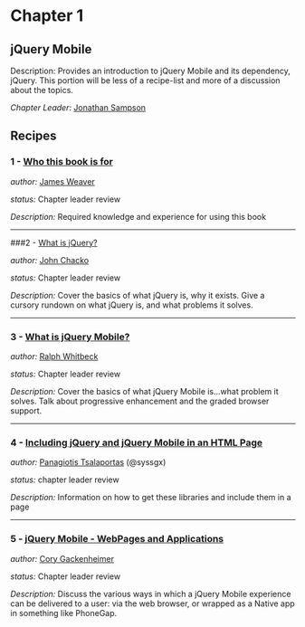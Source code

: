 # Chapter 1

## jQuery Mobile

Description: Provides an introduction to jQuery Mobile and its dependency, jQuery. This portion will be less of a recipe-list and more of a discussion about the topics.

*Chapter Leader:* <a href="mailto:jsampson@appendto.com">Jonathan Sampson</a>

## Recipes

### 1 - <a href="/jquerymobilecookbook/book/blob/master/1-jquery-mobile-basics/recipe-1.adoc">Who this book is for</a>

*author:* <a href="mailto:james@jwadeweaver.com">James Weaver</a>

*status:* Chapter leader review

*Description:* Required knowledge and experience for using this book

---

###2 - <a href="/jquerymobilecookbook/book/blob/master/1-jquery-mobile-basics/recipe-2.adoc">What is jQuery?</a>

*author:*  <a href="mailto:johns221b@gmail.com">John Chacko</a>

*status:* Chapter leader review

*Description:* Cover the basics of what jQuery is, why it exists. Give a cursory rundown on what jQuery is, and what problems it solves.

---

### 3 - <a href="/jquerymobilecookbook/book/blob/master/1-jquery-mobile-basics/recipe-3.adoc">What is jQuery Mobile?</a>

*author:* <a href="mailto:rwhitbeck@appendto.com">Ralph Whitbeck</a>

*status:* Chapter leader review

*Description:* Cover the basics of what jQuery Mobile is...what problem it solves.  Talk about progressive enhancement and the graded browser support.

---

### 4 - <a href="/jquerymobilecookbook/book/blob/master/1-jquery-mobile-basics/recipe-4.adoc">Including jQuery and jQuery Mobile in an HTML Page</a>

*author:* <a href="mailto:sys.sgx@gmail.com">Panagiotis Tsalaportas</a> (@syssgx)

*status:* chapter leader review

*Description:* Information on how to get these libraries and include them in a page


---

### 5 - <a href="/jquerymobilecookbook/book/blob/master/1-jquery-mobile-basics/recipe-5.adoc">jQuery Mobile - WebPages and Applications</a>

*author:* <a href="mailto:cory.gack@gmail.com">Cory Gackenheimer</a>

*status:* Chapter leader review

*Description:* Discuss the various ways in which a jQuery Mobile experience can be delivered to a user: via the web browser, or wrapped as a Native app in something like PhoneGap.
